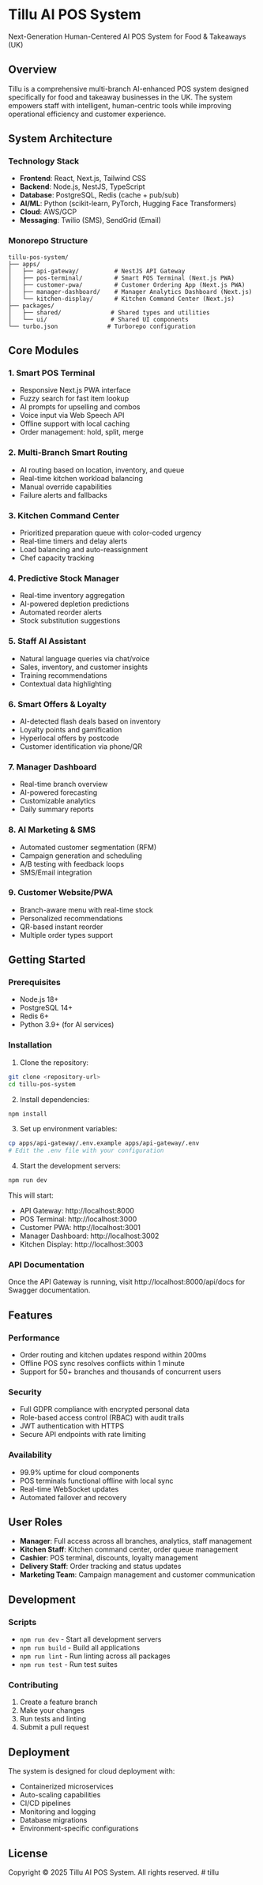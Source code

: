 # Tillu AI POS System

Next-Generation Human-Centered AI POS System for Food & Takeaways (UK)

## Overview

Tillu is a comprehensive multi-branch AI-enhanced POS system designed specifically for food and takeaway businesses in the UK. The system empowers staff with intelligent, human-centric tools while improving operational efficiency and customer experience.

## System Architecture

### Technology Stack
- **Frontend**: React, Next.js, Tailwind CSS
- **Backend**: Node.js, NestJS, TypeScript
- **Database**: PostgreSQL, Redis (cache + pub/sub)
- **AI/ML**: Python (scikit-learn, PyTorch, Hugging Face Transformers)
- **Cloud**: AWS/GCP
- **Messaging**: Twilio (SMS), SendGrid (Email)

### Monorepo Structure
```
tillu-pos-system/
├── apps/
│   ├── api-gateway/          # NestJS API Gateway
│   ├── pos-terminal/         # Smart POS Terminal (Next.js PWA)
│   ├── customer-pwa/         # Customer Ordering App (Next.js PWA)
│   ├── manager-dashboard/    # Manager Analytics Dashboard (Next.js)
│   └── kitchen-display/      # Kitchen Command Center (Next.js)
├── packages/
│   ├── shared/              # Shared types and utilities
│   └── ui/                  # Shared UI components
└── turbo.json              # Turborepo configuration
```

## Core Modules

### 1. Smart POS Terminal
- Responsive Next.js PWA interface
- Fuzzy search for fast item lookup
- AI prompts for upselling and combos
- Voice input via Web Speech API
- Offline support with local caching
- Order management: hold, split, merge

### 2. Multi-Branch Smart Routing
- AI routing based on location, inventory, and queue
- Real-time kitchen workload balancing
- Manual override capabilities
- Failure alerts and fallbacks

### 3. Kitchen Command Center
- Prioritized preparation queue with color-coded urgency
- Real-time timers and delay alerts
- Load balancing and auto-reassignment
- Chef capacity tracking

### 4. Predictive Stock Manager
- Real-time inventory aggregation
- AI-powered depletion predictions
- Automated reorder alerts
- Stock substitution suggestions

### 5. Staff AI Assistant
- Natural language queries via chat/voice
- Sales, inventory, and customer insights
- Training recommendations
- Contextual data highlighting

### 6. Smart Offers & Loyalty
- AI-detected flash deals based on inventory
- Loyalty points and gamification
- Hyperlocal offers by postcode
- Customer identification via phone/QR

### 7. Manager Dashboard
- Real-time branch overview
- AI-powered forecasting
- Customizable analytics
- Daily summary reports

### 8. AI Marketing & SMS
- Automated customer segmentation (RFM)
- Campaign generation and scheduling
- A/B testing with feedback loops
- SMS/Email integration

### 9. Customer Website/PWA
- Branch-aware menu with real-time stock
- Personalized recommendations
- QR-based instant reorder
- Multiple order types support

## Getting Started

### Prerequisites
- Node.js 18+
- PostgreSQL 14+
- Redis 6+
- Python 3.9+ (for AI services)

### Installation

1. Clone the repository:
```bash
git clone <repository-url>
cd tillu-pos-system
```

2. Install dependencies:
```bash
npm install
```

3. Set up environment variables:
```bash
cp apps/api-gateway/.env.example apps/api-gateway/.env
# Edit the .env file with your configuration
```

4. Start the development servers:
```bash
npm run dev
```

This will start:
- API Gateway: http://localhost:8000
- POS Terminal: http://localhost:3000
- Customer PWA: http://localhost:3001
- Manager Dashboard: http://localhost:3002
- Kitchen Display: http://localhost:3003

### API Documentation
Once the API Gateway is running, visit http://localhost:8000/api/docs for Swagger documentation.

## Features

### Performance
- Order routing and kitchen updates respond within 200ms
- Offline POS sync resolves conflicts within 1 minute
- Support for 50+ branches and thousands of concurrent users

### Security
- Full GDPR compliance with encrypted personal data
- Role-based access control (RBAC) with audit trails
- JWT authentication with HTTPS
- Secure API endpoints with rate limiting

### Availability
- 99.9% uptime for cloud components
- POS terminals functional offline with local sync
- Real-time WebSocket updates
- Automated failover and recovery

## User Roles

- **Manager**: Full access across all branches, analytics, staff management
- **Kitchen Staff**: Kitchen command center, order queue management
- **Cashier**: POS terminal, discounts, loyalty management
- **Delivery Staff**: Order tracking and status updates
- **Marketing Team**: Campaign management and customer communication

## Development

### Scripts
- `npm run dev` - Start all development servers
- `npm run build` - Build all applications
- `npm run lint` - Run linting across all packages
- `npm run test` - Run test suites

### Contributing
1. Create a feature branch
2. Make your changes
3. Run tests and linting
4. Submit a pull request

## Deployment

The system is designed for cloud deployment with:
- Containerized microservices
- Auto-scaling capabilities
- CI/CD pipelines
- Monitoring and logging
- Database migrations
- Environment-specific configurations

## License

Copyright © 2025 Tillu AI POS System. All rights reserved.
#   t i l l u  
 